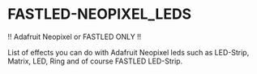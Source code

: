 # FASTLED-NEOPIXEL_LEDS
!! Adafruit Neopixel or FASTLED ONLY !! 

List of effects you can do with Adafruit Neopixel leds such as LED-Strip, Matrix, LED, Ring and of course FASTLED LED-Strip. 

